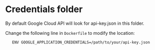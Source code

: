 # Credentials folder
 By default Google Cloud API will look for api-key.json in this folder.

 Change the following line in `Dockerfile` to modify the location:
 ```
    ENV GOOGLE_APPLICATION_CREDENTIALS=/path/to/your/api-key.json
 ```